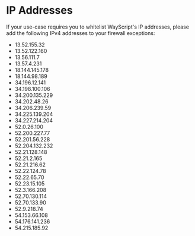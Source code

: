 # IP Addresses

If your use-case requires you to whitelist WayScript's IP addresses, please add the following IPv4 addresses to your firewall exceptions:

* 13.52.155.32
* 13.52.122.160
* 13.56.111.7
* 13.57.4.231
* 18.144.145.178
* 18.144.98.189
* 34.196.12.141
* 34.198.100.106
* 34.200.135.229
* 34.202.48.26
* 34.206.239.59
* 34.225.139.204
* 34.227.214.204
* 52.0.26.100
* 52.200.227.77
* 52.201.56.228
* 52.204.132.232
* 52.21.128.148
* 52.21.2.165
* 52.21.216.62
* 52.22.124.78
* 52.22.65.70
* 52.23.15.105
* 52.3.166.208
* 52.70.130.114
* 52.70.133.90
* 52.9.218.74
* 54.153.66.108
* 54.176.141.236
* 54.215.185.92

